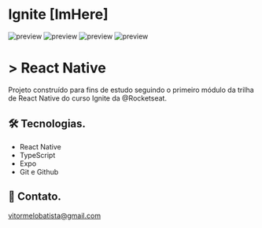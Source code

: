 # Ignite [ImHere]

![preview](./preview/empty.jpeg)
![preview](./preview/add.jpeg)
![preview](./preview/addAlert.jpeg)
![preview](./preview/removeAlert.jpeg)


# > React Native

Projeto construído para fins de estudo seguindo o primeiro módulo da trilha de React Native do curso Ignite da @Rocketseat.

## 🛠️ Tecnologias.

- React Native
- TypeScript 
- Expo
- Git e Github

## 💙 Contato.

vitormelobatista@gmail.com  